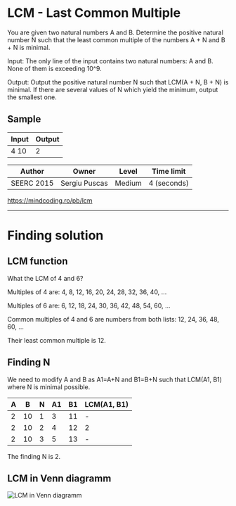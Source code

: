 # LCM - Last Common Multiple

You are given two natural numbers A and B. Determine the positive natural number N such that the least common multiple of the numbers A + N and B + N is minimal.

Input: The only line of the input contains two natural numbers: A and B. None of them is exceeding 10^9.

Output: Output the positive natural number N such that LCM(A + N, B + N) is minimal. If there are several values of N which yield the minimum, output the smallest one.

## Sample
Input | Output
---   | --- 
4 10  | 2

Author | Owner | Level | Time limit
--- | --- | --- | ---
SEERC 2015 | Sergiu Puscas | Medium | 4 (seconds)

https://mindcoding.ro/pb/lcm

---

# Finding solution

## LCM function

What the LCM of 4 and 6?

Multiples of 4 are: 4, 8, 12, 16, 20, 24, 28, 32, 36, 40, ...

Multiples of 6 are: 6, 12, 18, 24, 30, 36, 42, 48, 54, 60, ...

Common multiples of 4 and 6 are numbers from both lists: 12, 24, 36, 48, 60, ...

Their least common multiple is 12.


## Finding N

We need to modify A and B as A1=A+N and B1=B+N such that LCM(A1, B1) where N is minimal possible.

A | B | N | A1 | B1 | LCM(A1, B1)
--- | --- | --- | --- | --- | ---
2 | 10 | 1 | 3 | 11 | -
2 | 10 | 2 | 4 | 12 | 2
2 | 10 | 3 | 5 | 13 | -

The finding N is 2.

## LCM in Venn diagramm

![LCM in Venn diagramm](https://upload.wikimedia.org/wikipedia/commons/thumb/c/c9/Symmetrical_5-set_Venn_diagram_LCM_2_3_4_5_7.svg/375px-Symmetrical_5-set_Venn_diagram_LCM_2_3_4_5_7.svg.png)


